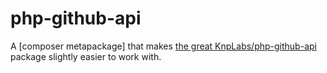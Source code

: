# php-github-api

A [composer metapackage] that makes [the great KnpLabs/php-github-api](https://github.com/KnpLabs/php-github-api) package slightly easier to work with.



